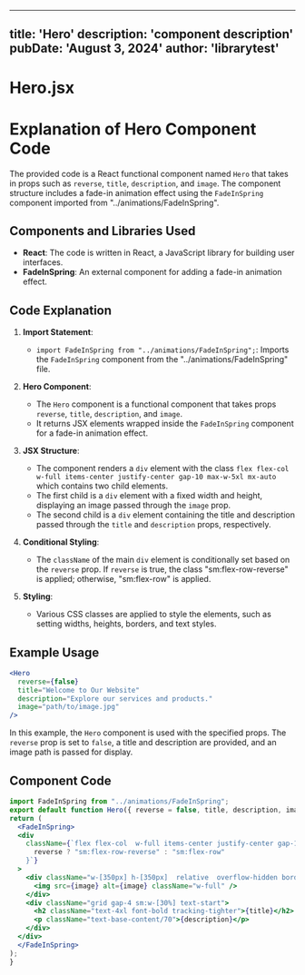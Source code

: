 ---
  title: 'Hero'
  description: 'component description'
  pubDate: 'August 3, 2024'
  author: 'librarytest'
  ---
  
  
  
  # Hero.jsx
  # Explanation of Hero Component Code

The provided code is a React functional component named `Hero` that takes in props such as `reverse`, `title`, `description`, and `image`. The component structure includes a fade-in animation effect using the `FadeInSpring` component imported from "../animations/FadeInSpring".

## Components and Libraries Used
- **React**: The code is written in React, a JavaScript library for building user interfaces.
- **FadeInSpring**: An external component for adding a fade-in animation effect.

## Code Explanation
1. **Import Statement**:
   - `import FadeInSpring from "../animations/FadeInSpring";`: Imports the `FadeInSpring` component from the "../animations/FadeInSpring" file.

2. **Hero Component**:
   - The `Hero` component is a functional component that takes props `reverse`, `title`, `description`, and `image`.
   - It returns JSX elements wrapped inside the `FadeInSpring` component for a fade-in animation effect.

3. **JSX Structure**:
   - The component renders a `div` element with the class `flex flex-col w-full items-center justify-center gap-10 max-w-5xl mx-auto` which contains two child elements.
   - The first child is a `div` element with a fixed width and height, displaying an image passed through the `image` prop.
   - The second child is a `div` element containing the title and description passed through the `title` and `description` props, respectively.

4. **Conditional Styling**:
   - The `className` of the main `div` element is conditionally set based on the `reverse` prop. If `reverse` is true, the class "sm:flex-row-reverse" is applied; otherwise, "sm:flex-row" is applied.

5. **Styling**:
   - Various CSS classes are applied to style the elements, such as setting widths, heights, borders, and text styles.

## Example Usage
```jsx
<Hero
  reverse={false}
  title="Welcome to Our Website"
  description="Explore our services and products."
  image="path/to/image.jpg"
/>
```

In this example, the `Hero` component is used with the specified props. The `reverse` prop is set to `false`, a title and description are provided, and an image path is passed for display.
  
  ## Component Code
  ```jsx
  import FadeInSpring from "../animations/FadeInSpring";
export default function Hero({ reverse = false, title, description, image }) {
  return (
    <FadeInSpring>
    <div
      className={`flex flex-col  w-full items-center justify-center gap-10 max-w-5xl mx-auto  ${
        reverse ? "sm:flex-row-reverse" : "sm:flex-row"
      }`}
    >
      <div className="w-[350px] h-[350px]  relative  overflow-hidden border border-white/10 rounded-2xl box-shadow relative">
        <img src={image} alt={image} className="w-full" />
      </div>
      <div className="grid gap-4 sm:w-[30%] text-start">
        <h2 className="text-4xl font-bold tracking-tighter">{title}</h2>
        <p className="text-base-content/70">{description}</p>
      </div>
    </div>
    </FadeInSpring>
  );
}
  ```
  